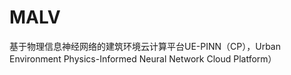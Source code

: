# MALV
基于物理信息神经网络的建筑环境云计算平台UE-PINN（CP），Urban Environment Physics-Informed Neural Network Cloud Platform）
